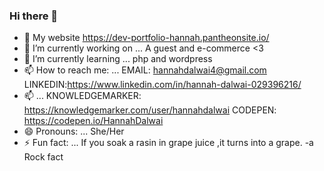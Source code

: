 ### Hi there 👋
- 🎉 My website https://dev-portfolio-hannah.pantheonsite.io/
- 🔭 I’m currently working on ... A guest and  e-commerce <3
- 🌱 I’m currently learning ... php and wordpress 
- 📫 How to reach me: ... EMAIL: hannahdalwai4@gmail.com LINKEDIN:https://www.linkedin.com/in/hannah-dalwai-029396216/
- 📫 ... KNOWLEDGEMARKER: https://knowledgemarker.com/user/hannahdalwai   CODEPEN: https://codepen.io/HannahDalwai
- 😄 Pronouns: ... She/Her
- ⚡ Fun fact: ... If you soak a rasin in grape juice ,it turns into a grape.  -a Rock fact

